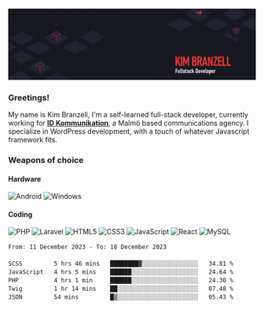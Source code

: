 ![Kims Banner](https://github.com/KimBranzell/KimBranzell/blob/master/wp2757874.gif)

### Greetings!

My name is Kim Branzell, I'm a self-learned full-stack developer, currently working for [**ID Kommunikation**](https://idkommunikation.com/), a Malmö based communications agency. I specialize in WordPress development, with a touch of whatever Javascript framework fits.

### Weapons of choice

#### Hardware
![Android](https://img.shields.io/badge/Android-3DDC84?logo=android&logoColor=white&style=for-the-badge) ![Windows](https://img.shields.io/badge/windows-0078D6?logo=windows&logoColor=white&style=for-the-badge) 

#### Coding
![PHP](https://img.shields.io/badge/php-%23777BB4.svg?&style=for-the-badge&logo=php&logoColor=white) ![Laravel](https://img.shields.io/badge/laravel%20-%23FF2D20.svg?&style=for-the-badge&logo=laravel&logoColor=white) ![HTML5](https://img.shields.io/badge/html5%20-%23E34F26.svg?&style=for-the-badge&logo=html5&logoColor=white) ![CSS3](https://img.shields.io/badge/css3%20-%231572B6.svg?&style=for-the-badge&logo=css3&logoColor=white) ![JavaScript](https://img.shields.io/badge/javascript%20-%23323330.svg?&style=for-the-badge&logo=javascript&logoColor=%23F7DF1E) ![React](https://img.shields.io/badge/react%20-%2320232a.svg?&style=for-the-badge&logo=react&logoColor=%2361DAFB) ![MySQL](https://img.shields.io/badge/mysql-%2300f.svg?&style=for-the-badge&logo=mysql&logoColor=white) 

<!--START_SECTION:waka-->

```txt
From: 11 December 2023 - To: 18 December 2023

SCSS         5 hrs 46 mins   ████████▓░░░░░░░░░░░░░░░░   34.81 %
JavaScript   4 hrs 5 mins    ██████░░░░░░░░░░░░░░░░░░░   24.64 %
PHP          4 hrs 1 min     ██████░░░░░░░░░░░░░░░░░░░   24.30 %
Twig         1 hr 14 mins    ██░░░░░░░░░░░░░░░░░░░░░░░   07.48 %
JSON         54 mins         █▒░░░░░░░░░░░░░░░░░░░░░░░   05.43 %
```

<!--END_SECTION:waka-->

<!--
**KimBranzell/KimBranzell** is a ✨ _special_ ✨ repository because its `README.md` (this file) appears on your GitHub profile.

Here are some ideas to get you started:

- 🔭 I’m currently working on ...
- 🌱 I’m currently learning ...
- 👯 I’m looking to collaborate on ...
- 🤔 I’m looking for help with ...
- 💬 Ask me about ...
- 📫 How to reach me: ...
- 😄 Pronouns: ...
- ⚡ Fun fact: ...
-->
